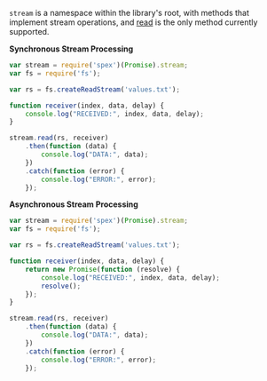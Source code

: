 `stream` is a namespace within the library's root, with methods that implement stream operations,
and [read] is the only method currently supported.

**Synchronous Stream Processing**

```javascript
var stream = require('spex')(Promise).stream;
var fs = require('fs');

var rs = fs.createReadStream('values.txt');

function receiver(index, data, delay) {
    console.log("RECEIVED:", index, data, delay);
}

stream.read(rs, receiver)
    .then(function (data) {
        console.log("DATA:", data);
    })
    .catch(function (error) {
        console.log("ERROR:", error);
    });
```

**Asynchronous Stream Processing**

```javascript
var stream = require('spex')(Promise).stream;
var fs = require('fs');

var rs = fs.createReadStream('values.txt');

function receiver(index, data, delay) {
    return new Promise(function (resolve) {
        console.log("RECEIVED:", index, data, delay);
        resolve();
    });
}

stream.read(rs, receiver)
    .then(function (data) {
        console.log("DATA:", data);
    })
    .catch(function (error) {
        console.log("ERROR:", error);
    });
```

[read]:http://vitaly-t.github.io/spex/stream.html#.read
